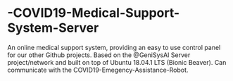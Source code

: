 # -COVID19-Medical-Support-System-Server
An online medical support system, providing an easy to use control panel for our other Github projects. Based on the @GeniSysAI Server project/network and built on top of Ubuntu 18.04.1 LTS (Bionic Beaver). Can communicate with the COVID19-Emegency-Assistance-Robot.
